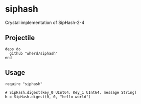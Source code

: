 # siphash

Crystal implementation of SipHash-2-4

## Projectile

```crystal
deps do
  github "wherd/siphash"
end
```

## Usage

```crystal
require "siphash"

# SipHash.digest(key_0 UInt64, Key_1 UInt64, message String)
h = SipHash.digest(0, 0, "hello world")
```

